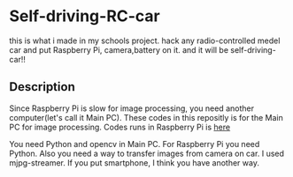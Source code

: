 Self-driving-RC-car
===================

  this is what i made in my schools project.
  hack any radio-controlled medel car and put Raspberry Pi, camera,battery on it.
and it will be self-driving-car!!

## Description

  Since Raspberry Pi is slow for image processing, you need another computer(let's call it Main PC).
  These codes in this repositly is for the Main PC for image processing.
  Codes runs in Raspberry Pi is [here](https://github.com/TenninYan/Self-driving-RC-car-raspi.git)

  You need Python and opencv in Main PC. For Raspberry Pi you need Python. Also you need a way to transfer images from camera on car. I used mjpg-streamer. If you put smartphone, I think you have another way.
